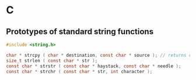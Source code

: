 # C
## Prototypes of standard string functions
```C
#include <string.h>

char * strcpy ( char * destination, const char * source ); // returns destination
size_t strlen ( const char * str );
const char * strstr ( const char * haystack, const char * needle );
const char * strchr ( const char * str, int character );
```
